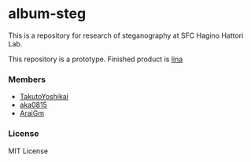 # album-steg
This is a repository for research of steganography at SFC Hagino Hattori Lab.

This repository is a prototype. Finished product is [lina](https://github.com/TakutoYoshikai/lina)

### Members
* [TakutoYoshikai](https://github.com/TakutoYoshikai)
* [aka0815](https://github.com/aka0815)
* [AraiGm](https://github.com/AraiGm)

### License
MIT License
